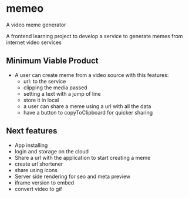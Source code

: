 # memeo
A video meme generator

A frontend learning project to develop a service to generate memes from internet video services


## Minimum Viable Product

* A user can create meme from a video source with this features:
  * url: to the service
  * clipping the media passed
  * setting a text with a jump of line
  * store it in local
  * a user can share a meme using a url with all the data
  * have a button to copyToClipboard for quicker sharing

## Next features

* App installing
* login and storage on the cloud
* Share a url with the application to start creating a meme
* create url shortener
* share using icons
* Server side rendering for seo and meta preview
* iframe version to embed
* convert video to gif


